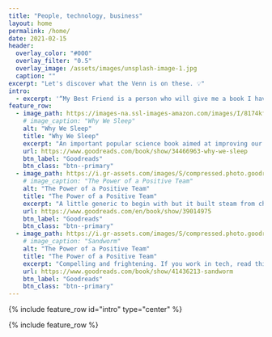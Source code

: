 ```yaml
---
title: "People, technology, business"
layout: home
permalink: /home/
date: 2021-02-15
header:
  overlay_color: "#000"
  overlay_filter: "0.5"
  overlay_image: /assets/images/unsplash-image-1.jpg
  caption: ""
excerpt: "Let's discover what the Venn is on these. 💡"
intro: 
  - excerpt: '“My Best Friend is a person who will give me a book I have not read.” -Abraham Lincoln'
feature_row:
  - image_path: https://images-na.ssl-images-amazon.com/images/I/8174kfNgcwL.jpg
    # image_caption: "Why We Sleep"
    alt: "Why We Sleep"
    title: "Why We Sleep"
    excerpt: "An important popular science book aimed at improving our most restorative activity: sleep."
    url: https://www.goodreads.com/book/show/34466963-why-we-sleep
    btn_label: "Goodreads"
    btn_class: "btn--primary"
  - image_path: https://i.gr-assets.com/images/S/compressed.photo.goodreads.com/books/1526248864l/39014975.jpg
    # image_caption: "The Power of a Positive Team"
    alt: "The Power of a Positive Team"
    title: "The Power of a Positive Team"
    excerpt: "A little generic to begin with but it built steam from chapter 2 to the end."
    url: https://www.goodreads.com/en/book/show/39014975
    btn_label: "Goodreads"
    btn_class: "btn--primary"
  - image_path: https://i.gr-assets.com/images/S/compressed.photo.goodreads.com/books/1567555830l/41436213._SY475_.jpg
    # image_caption: "Sandworm"
    alt: "The Power of a Positive Team"
    title: "The Power of a Positive Team"
    excerpt: "Compelling and frightening. If you work in tech, read this book."
    url: https://www.goodreads.com/book/show/41436213-sandworm
    btn_label: "Goodreads"
    btn_class: "btn--primary"
---
```


{% include feature_row id="intro" type="center" %}

{% include feature_row %}
